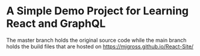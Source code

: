 # A Simple Demo Project for Learning React and GraphQL
The master branch holds the original source code while the main branch holds the build files that are hosted on https://mjgross.github.io/React-Site/


